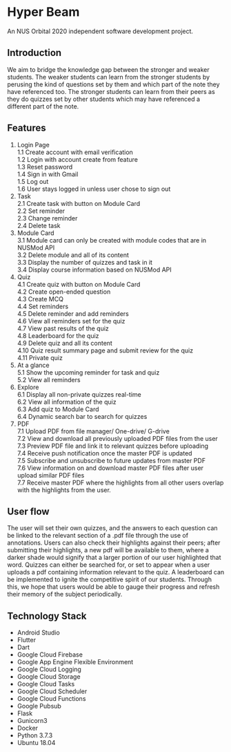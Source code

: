 # Hyper Beam

An NUS Orbital 2020 independent software development  project.

## Introduction
We aim to bridge the knowledge gap between the stronger and weaker students. The weaker students can learn from the stronger students by perusing the kind of questions set by them and which part of the note they have referenced too. The stronger students can learn from their peers as they do quizzes set by other students which may have referenced a different part of the note.
## Features
1. Login Page\
  1.1 Create account with email verification\
  1.2 Login with account create from feature\
  1.3 Reset password\
  1.4 Sign in with Gmail\
  1.5 Log out\
  1.6 User stays logged in unless user chose to sign out
2. Task\
  2.1 Create task with button on Module Card\
  2.2 Set reminder\
  2.3 Change reminder\
  2.4 Delete task
3. Module Card\
  3.1 Module card can only be created with module codes that are in NUSMod API\
  3.2 Delete module and all of its content\
  3.3 Display the number of quizzes and task in it\
  3.4 Display course information based on NUSMod API
4. Quiz\
  4.1 Create quiz with button on Module Card\
  4.2 Create open-ended question\
  4.3 Create MCQ\
  4.4 Set reminders\
  4.5 Delete reminder and add reminders\
  4.6 View all reminders set for the quiz\
  4.7 View past results of the quiz\
  4.8 Leaderboard for the quiz\
  4.9 Delete quiz and all its content\
  4.10 Quiz result summary page and submit review for the quiz\
  4.11 Private quiz
5. At a glance\
  5.1 Show the upcoming reminder for task and quiz\
  5.2 View all reminders
6. Explore\
  6.1  Display all non-private quizzes real-time\
  6.2 View all information of the quiz\
  6.3 Add quiz to Module Card\
  6.4 Dynamic search bar to search for quizzes
7. PDF\
  7.1 Upload PDF from file manager/ One-drive/ G-drive\
  7.2 View and download all previously uploaded PDF files from the user\
  7.3  Preview PDF file and link it to relevant quizzes before uploading\
  7.4 Receive push notification once the master PDF is updated\
  7.5 Subscribe and unsubscribe to future updates from master PDF\
  7.6 View information on and download master PDF files after user upload similar PDF files\
  7.7 Receive master PDF where the highlights from all other users overlap with the highlights from the user.

## User flow

The user will set their own quizzes, and the answers to each question can be linked to the relevant section of a .pdf file through the use of annotations. 
Users can also check their highlights against their peers; after submitting their highlights, a new pdf will be available to them, where a darker shade would signify that a larger portion of our user highlighted that word. Quizzes can either be searched for, or set to appear when a user uploads a pdf containing information relevant to the quiz. A leaderboard can be implemented to ignite the competitive spirit of our students. 
Through this, we hope that users would be able to gauge their progress and refresh their memory of the subject periodically.

## Technology Stack
* Android Studio
* Flutter
* Dart
* Google Cloud Firebase
* Google App Engine Flexible Environment
* Google Cloud Logging
* Google Cloud Storage
* Google Cloud Tasks
* Google Cloud Scheduler
* Google Cloud Functions
* Google Pubsub
* Flask
* Gunicorn3
* Docker
* Python 3.7.3
* Ubuntu 18.04

